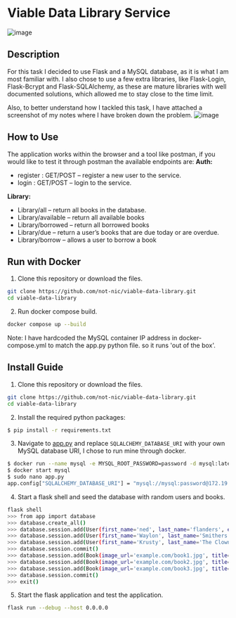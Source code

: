 # Viable Data Library Service

![image](https://github.com/not-nic/viable-data-library/assets/67616855/07708ffa-cbd5-4830-9d5b-2ee807c7fe6f)
## Description
For this task I decided to use Flask and a MySQL database, as it is what I am most familiar with. I also chose to use a few extra libraries, like Flask-Login, Flask-Bcrypt and Flask-SQLAlchemy, as these are mature libraries with well documented solutions, which allowed me to stay close to the time limit.

Also, to better understand how I tackled this task, I have attached a screenshot of my notes where I have broken down the problem.
![image](https://github.com/not-nic/viable-data-library/assets/67616855/1cc8f43e-bbc1-466e-8e52-11c321877d06)
## How to Use
The application works within the browser and a tool like postman, if you would like to test it through postman the available endpoints are:
**Auth:**
- register : GET/POST – register a new user to the service.
- login : GET/POST – login to the service.

**Library:**
- Library/all – return all books in the database.
- Library/available – return all available books
- Library/borrowed – return all borrowed books
- Library/due – return a user’s books that are due today or are overdue.
- Library/borrow – allows a user to borrow a book
## Run with Docker
1. Clone this repository or download the files.
```bash
git clone https://github.com/not-nic/viable-data-library.git
cd viable-data-library
```
2. Run docker compose build.
```bash
docker compose up --build
```
Note: I have hardcoded the MySQL container IP address in docker-compose.yml to match the app.py python file. so it runs 'out of the box'.
## Install Guide
1. Clone this repository or download the files.
```bash
git clone https://github.com/not-nic/viable-data-library.git
cd viable-data-library
```
2. Install the required python packages:
```bash
$ pip install -r requirements.txt
```
3. Navigate to [app.py](app.py) and replace `SQLALCHEMY_DATABASE_URI` with your own MySQL database URI, I chose to run mine through docker.
```bash
$ docker run --name mysql -e MYSQL_ROOT_PASSWORD=password -d mysql:latest
$ docker start mysql
$ sudo nano app.py
app.config["SQLALCHEMY_DATABASE_URI"] = "mysql://mysql:password@172.19.0.2:3306/viable-data"
```
4. Start a flask shell and seed the database with random users and books.
```bash
flask shell
>>> from app import database
>>> database.create_all()
>>> database.session.add(User(first_name='ned', last_name='flanders', email_address='nflanders1@email.com', password='password')) 
>>> database.session.add(User(first_name='Waylon', last_name='Smithers', email_address='waylonS@example.com', password='password2')) 
>>> database.session.add(User(first_name='Krusty', last_name='The Clown', email_address='Krusty@example.com', password='password3'))
>>> database.session.commit()
>>> database.session.add(Book(image_url='example.com/book1.jpg', title='I, Robot', description='By Isaac Asimov.', is_borrowed=True, borrower='nflanders1@email.com', return_date='2023-11-09'))
>>> database.session.add(Book(image_url='example.com/book2.jpg', title='Esio Trot', description='By R Dahl.'))
>>> database.session.add(Book(image_url='example.com/book3.jpg', title='Fantastic Mr. Fox', description='By R Dahl.'))
>>> database.session.commit()
>>> exit()
```
5. Start the flask application and test the application.
```bash
flask run --debug --host 0.0.0.0
```
